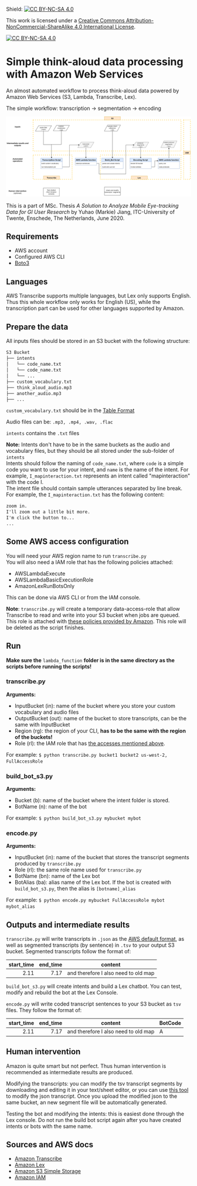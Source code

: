 
Shield: [![CC BY-NC-SA 4.0][cc-by-nc-sa-shield]][cc-by-nc-sa]

This work is licensed under a
[Creative Commons Attribution-NonCommercial-ShareAlike 4.0 International License][cc-by-nc-sa].

[![CC BY-NC-SA 4.0][cc-by-nc-sa-image]][cc-by-nc-sa]

[cc-by-nc-sa]: http://creativecommons.org/licenses/by-nc-sa/4.0/
[cc-by-nc-sa-image]: https://licensebuttons.net/l/by-nc-sa/4.0/88x31.png
[cc-by-nc-sa-shield]: https://img.shields.io/badge/License-CC%20BY--NC--SA%204.0-lightgrey.svg


# Simple think-aloud data processing with Amazon Web Services
An almost automated workflow to process think-aloud data powered by Amazon Web Services (S3, Lambda, Transcribe, Lex).

The simple workflow: transcription -> segmentation -> encoding

![workflow](https://github.com/myhjiang/aws_ta/blob/master/pic/ta_workflow%20(1).png)

This is a part of MSc. Thesis *A Solution to Analyze Mobile Eye-tracking Data for GI User Research* by Yuhao (Markie) Jiang, ITC-University of Twente, Enschede, The Netherlands, June 2020.

## Requirements

- AWS account
- Configured AWS CLI 
- [Boto3](https://boto3.amazonaws.com/v1/documentation/api/latest/guide/quickstart.html)    

## Languages
AWS Transcribe supports multiple languages, but Lex only supports English. Thus this whole workflow only works for English (US), while the transcription part can be used for other languages supported by Amazon. 

## Prepare the data
All inputs files should be stored in an S3 bucket with the following structure:   
```
S3 Bucket 
├── intents  
│   └── code_name.txt  
│   └── code_name.txt    
│   └── ...  
├── custom_vocabulary.txt  
├── think_aloud_audio.mp3  
├── another_audio.mp3  
├── ... 
```
`custom_vocabulary.txt` should be in the [Table Format](https://docs.aws.amazon.com/transcribe/latest/dg/how-vocabulary.html#create-vocabulary-table)  

Audio files can be: `.mp3, .mp4, .wav, .flac` 

`intents` contains the `.txt` files  

**Note:** Intents don't have to be in the same buckets as the audio and vocabulary files, but they should be all stored under the sub-folder of `intents`  
Intents should follow the naming of `code_name.txt`, where `code` is a simple code you want to use for your intent, and `name` is the name of the intent. For example, `I_mapinteraction.txt` represents an intent called "mapinteraction" with the code I.   
The intent file should contain sample utterances separated by line break. 
For example, the `I_mapinteraction.txt` has the following content:  

```
zoom in.
I'll zoom out a little bit more.
I'm click the button to...
...
```


## Some AWS access configuration
You will need your AWS region name to run `transcribe.py`  
You will also need a IAM role that has the following policies attached:

- AWSLambdaExecute
- AWSLambdaBasicExecutionRole
- AmazonLexRunBotsOnly  

This can be done via AWS CLI or from the IAM console.  

**Note**: `transcribe.py` will create a temporary data-access-role that allow Transcribe to read and write into your S3 bucket when jobs are queued. This role is attached with [these policies provided by Amazon](https://docs.aws.amazon.com/transcribe/latest/dg/job-queuing.html). This role will be deleted as the script finishes. 

## Run
**Make sure the**  `lambda_function` **folder is in the same directory as the scripts before running the scripts!**  

### transcribe.py
**Arguments:** 
- InputBucket (in): name of the bucket where you store your custom vocabulary and audio files 
- OutputBucket (out): name of the bucket to store transcripts, can be the same with InputBucket  
- Region (rg): the region of your CLI,  **has to be the same with the region of the buckets!**
- Role (rl): the IAM role that has [the accesses mentioned above](https://github.com/myhjiang/aws_ta/blob/master/README.md#some-aws-access-configuration). 

For example: `$ python transcribe.py bucket1 bucket2 us-west-2, FullAccessRole `

### build_bot_s3.py
**Arguments:**  
- Bucket (b): name of the bucket where the intent folder is stored.  
- BotName (n): name of the bot 

For example: `$ python build_bot_s3.py mybucket mybot`  

### encode.py
**Arguments:**  
- InputBucket (in): name of the bucket that stores the transcript segments produced by `transcribe.py`  
- Role (rl): the same role name used for `transcribe.py`  
- BotName (bn): name of the Lex bot
- BotAlias (ba): alias name of the Lex bot. If the bot is created with `build_bot_s3.py`, then the alias is `[botname]_alias`  

For example: `$ python encode.py mybucket FullAccessRole mybot mybot_alias`  

## Outputs and intermediate results 
`transcribe.py` will write transcripts in `.json` as the [AWS default format](https://docs.aws.amazon.com/transcribe/latest/dg/getting-started-cli.html), as well as segmented transcripts (by sentence) in `.tsv` to your output S3 bucket. Segmented transcripts follow the format of:   

| start_time| end_time | content |
| ---------:| --------:|-----|
| 2.11 | 7.17 | and therefore I also need to old map |

`build_bot_s3.py` will create intents and build a Lex chatbot. You can test, modify and rebuild the bot at the Lex Console. 

`encode.py` will write coded transcript sentences to your S3 bucket as `tsv` files. They follow the format of:   

| start_time| end_time | content | BotCode |
| ---------:| --------:|-----|-----|
| 2.11 | 7.17 | and therefore I also need to old map | A |


## Human intervention
Amazon is quite smart but not perfect. Thus human intervention is recommended as intermediate results are produced. 

Modifying the transcripts: you can modify the tsv transcript segments by downloading and editing it in your text/sheet editor, or you can use [this tool](https://github.com/samFredLumley/aws-transcription-editor) to modify the json transcript. Once you upload the modified json to the same bucket, an new segment file will be automatically generated.  

Testing the bot and modifying the intents: this is easiest done through the Lex console. Do not run the build bot script again after you have created intents or bots with the same name.  

## Sources and AWS docs 
- [Amazon Transcribe](https://docs.aws.amazon.com/transcribe/latest/dg/what-is-transcribe.html)  
- [Amazon Lex](https://docs.aws.amazon.com/lex/latest/dg/what-is.html)    
- [Amazon S3 Simple Storage](https://docs.aws.amazon.com/AmazonS3/latest/dev/Welcome.html)  
- [Amazon IAM](https://docs.aws.amazon.com/IAM/latest/UserGuide/introduction.html)  
